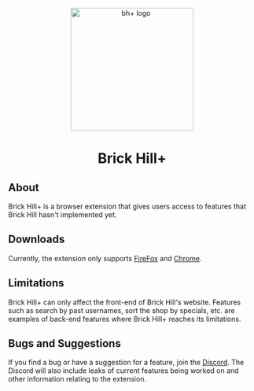 <p align="center" style="text-align: center"><img src="https://cdn.discordapp.com/attachments/803658597476859984/814693847652892682/PLUS.png" width="250" alt="bh+ logo"/></p>
<h1 align="center">Brick Hill+</h1>


## About
Brick Hill+ is a browser extension that gives users access to features that Brick Hill hasn't implemented yet. 

## Downloads
Currently, the extension only supports [FireFox](https://addons.mozilla.org/en-US/firefox/addon/brick-hill/) and [Chrome](https://chrome.google.com/webstore/detail/brick-hill%20/hendnmfbkcgmpafikljbfhpgphdilohj?hl=en).

## Limitations
Brick Hill+ can only affect the front-end of Brick Hill's website. Features such as search by past usernames, sort the shop by specials, etc. are examples of back-end features where Brick Hill+ reaches its limitations.

## Bugs and Suggestions
If you find a bug or have a suggestion for a feature, join the [Discord](https://discord.com/invite/wWsGUfZw4Z). The Discord will also include leaks of current features being worked on and other information relating to the extension.
